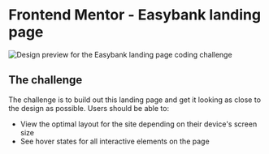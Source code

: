 # Frontend Mentor - Easybank landing page

![Design preview for the Easybank landing page coding challenge](./design/desktop-preview.jpg)

## The challenge

The challenge is to build out this landing page and get it looking as close to the design as possible.
Users should be able to:

- View the optimal layout for the site depending on their device's screen size
- See hover states for all interactive elements on the page

